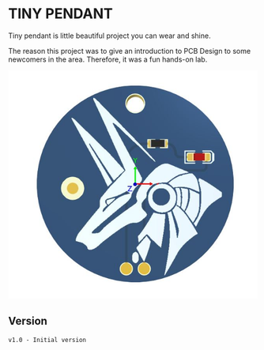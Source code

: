 # TINY PENDANT #

Tiny pendant is little beautiful project you can wear and shine.

The reason this project was to give an introduction to PCB Design to some newcomers in the area. Therefore, it was a fun hands-on lab.

![PCB image](https://github.com/jpnbino/tiny_pendant/blob/master/pcb.JPG)

## Version

    v1.0 - Initial version
